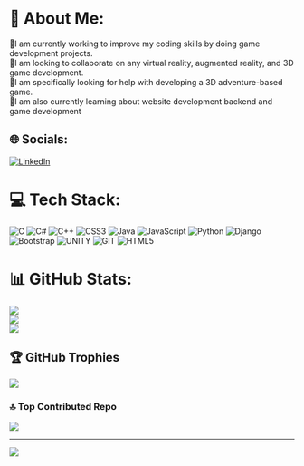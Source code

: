 # 💫 About Me:
🔭I am currently working to improve my coding skills by doing game development projects.<br>👯I am looking to collaborate on any virtual reality, augmented reality, and 3D game development.<br>🤝I am specifically looking for help with developing a 3D adventure-based game.<br>🌱I am also currently learning about website development backend and game development


## 🌐 Socials:
[![LinkedIn](https://img.shields.io/badge/LinkedIn-%230077B5.svg?logo=linkedin&logoColor=white)](https://in.linkedin.com/in/vaseekaran-s-49b208233) 

# 💻 Tech Stack:
![C](https://img.shields.io/badge/c-%2300599C.svg?style=for-the-badge&logo=c&logoColor=white) ![C#](https://img.shields.io/badge/c%23-%23239120.svg?style=for-the-badge&logo=c-sharp&logoColor=white) ![C++](https://img.shields.io/badge/c++-%2300599C.svg?style=for-the-badge&logo=c%2B%2B&logoColor=white) ![CSS3](https://img.shields.io/badge/css3-%231572B6.svg?style=for-the-badge&logo=css3&logoColor=white) ![Java](https://img.shields.io/badge/java-%23ED8B00.svg?style=for-the-badge&logo=java&logoColor=white) ![JavaScript](https://img.shields.io/badge/javascript-%23323330.svg?style=for-the-badge&logo=javascript&logoColor=%23F7DF1E) ![Python](https://img.shields.io/badge/python-3670A0?style=for-the-badge&logo=python&logoColor=ffdd54) ![Django](https://img.shields.io/badge/django-%23092E20.svg?style=for-the-badge&logo=django&logoColor=white) ![Bootstrap](https://img.shields.io/badge/bootstrap-%23563D7C.svg?style=for-the-badge&logo=bootstrap&logoColor=white) ![UNITY](https://img.shields.io/badge/Unity-%2320232a.svg?style=for-the-badge&logo=unity&logoColor=white) ![GIT](https://img.shields.io/badge/Git-fc6d26?style=for-the-badge&logo=git&logoColor=white) ![HTML5](https://img.shields.io/badge/html5-%23E34F26.svg?style=for-the-badge&logo=html5&logoColor=white)
# 📊 GitHub Stats:
![](https://github-readme-stats.vercel.app/api?username=Vaseekaran-github&theme=blue-green&hide_border=false&include_all_commits=true&count_private=true)<br/>
![](https://github-readme-streak-stats.herokuapp.com/?user=Vaseekaran-github&theme=blue-green&hide_border=false)<br/>
![](https://github-readme-stats.vercel.app/api/top-langs/?username=Vaseekaran-github&theme=blue-green&hide_border=false&include_all_commits=true&count_private=true&layout=compact)

## 🏆 GitHub Trophies
![](https://github-profile-trophy.vercel.app/?username=Vaseekaran-github&theme=radical&no-frame=false&no-bg=false&margin-w=4)

### 🔝 Top Contributed Repo
![](https://github-contributor-stats.vercel.app/api?username=Vaseekaran-github&limit=5&theme=dark&combine_all_yearly_contributions=true)

---
[![](https://visitcount.itsvg.in/api?id=Vaseekaran-github&icon=0&color=1)](https://visitcount.itsvg.in)

<!-- Proudly created with GPRM ( https://gprm.itsvg.in ) -->
